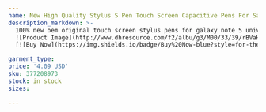 ```yaml
---
name: New High Quality Stylus S Pen Touch Screen Capacitive Pens For Samsung Galaxy NOTE 5 N920 AT&T Verizon, Sprint, T-Mobile
description_markdown: >-
  100% new oem original touch screen stylus pens for galaxy note 5 universal silver gold pink gold gray 4 color choose
  ![Product Image](http://www.dhresource.com/f2/albu/g3/M00/33/39/rBVaHFn5S6aANbSiAAIOt4PrSas630.jpg)
  [![Buy Now](https://img.shields.io/badge/Buy%20Now-blue?style=for-the-badge&logo=none)](https://www.tkqlhce.com/click-100820740-14451685?url=http%3A%2F%2Fwww.dhgate.com%2Fproduct%2Fnew-high-quality-stylus-s-pen-touch-screen%2F377208973.html)

garment_type:
price: '4.09 USD'
sku: 377208973
stock: in stock
sizes:

---
```

